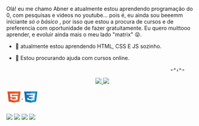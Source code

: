  Olá! eu me chamo Abner e atualmente estou aprendendo programação do 0, com pesquisas e videos no youtube... pois é, eu ainda sou beeemm iniciante *só o básico* ,  por isso que estou a procura de cursos e de preferencia com oportunidade de fazer gratuitamente.
 Eu quero muittooo aprender, e evoluir ainda mais o meu lado "matrix" 😝.

- 🌱 atualmente estou aprendendo HTML, CSS E JS sozinho.
- 🤔 Estou procurando ajuda com cursos online.

                                                               ←*↓*→
            
 <div align="center">
  <a href="https://github.com/abnxST">
  <img height="180em" src="https://github-readme-stats.vercel.app/api?username=abnxST&show_icons=true&theme=dark&include_all_commits=true&count_private=true"/>
  <img height="180em" src="https://github-readme-stats.vercel.app/api/top-langs/?username=abnxST&layout=compact&langs_count=7&theme=dark"/>
</div>

 <div style="display: inline_block"><br>
  
  <img align="center" alt="Abner-HTML" height="30" width="40" src="https://raw.githubusercontent.com/devicons/devicon/master/icons/html5/html5-original.svg">
  <img align="center" alt="Abner-CSS" height="30" width="40" src="https://raw.githubusercontent.com/devicons/devicon/master/icons/css3/css3-original.svg">
</div>
  
  ##
 
<div> 
  <a href="https://www.instagram.com/abnerstss/" target="_blank"><img src="https://img.shields.io/badge/-Instagram-%23E4405F?style=for-the-badge&logo=instagram&logoColor=white" target="_blank"></a>
  <a href= "mailto:abnerrenato41@gmail.com"><img src="https://img.shields.io/badge/-Gmail-%23333?style=for-the-badge&logo=gmail&logoColor=white" target="_blank"></a>
  <a href= "https://twitter.com/98_abst"><img src="https://img.shields.io/badge/Twitter-1DA1F2?style=for-the-badge&logo=twitter&logoColor=white" target="_blank"></a>
  <a href= "https://api.whatsapp.com/send?phone=5511983890655&text=Ol%C3%A1%20Abner%2C%20eu%20vim%20pelo%20GitHub"><img src= "https://img.shields.io/badge/WhatsApp-25D366?style=for-the-badge&logo=whatsapp&logoColor=white" target="_blank"></a>
  

 
</div>
    

